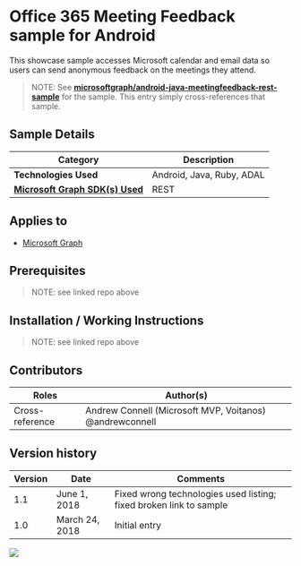 # Office 365 Meeting Feedback sample for Android

This showcase sample accesses Microsoft calendar and email data so users can send anonymous feedback on the meetings they attend.

> NOTE: See **[microsoftgraph/android-java-meetingfeedback-rest-sample](https://github.com/microsoftgraph/android-java-meetingfeedback-rest-sample)** for the sample. This entry simply cross-references that sample.

## Sample Details

|               Category               |        Description        |
| ------------------------------------ | ------------------------- |
| **Technologies Used**                | Android, Java, Ruby, ADAL |
| **[Microsoft Graph SDK(s) Used][1]** | REST                      |

## Applies to

* [Microsoft Graph](https://developer.microsoft.com/en-us/graph)

## Prerequisites

> NOTE: see linked repo above

## Installation / Working Instructions

> NOTE: see linked repo above

## Contributors

|      Roles      |                        Author(s)                        |
| --------------- | ------------------------------------------------------- |
| Cross-reference | Andrew Connell (Microsoft MVP, Voitanos) @andrewconnell |

## Version history

| Version |      Date      |                              Comments                              |
| ------- | -------------- | ------------------------------------------------------------------ |
| 1.1     | June 1, 2018   | Fixed wrong technologies used listing; fixed broken link to sample |
| 1.0     | March 24, 2018 | Initial entry                                                      |

[1]: https://developer.microsoft.com/en-us/graph/code-samples-and-sdks

<img src="https://telemetry.sharepointpnp.com/msgraph-community-samples/samples/android-java-meetingfeedback-rest" />